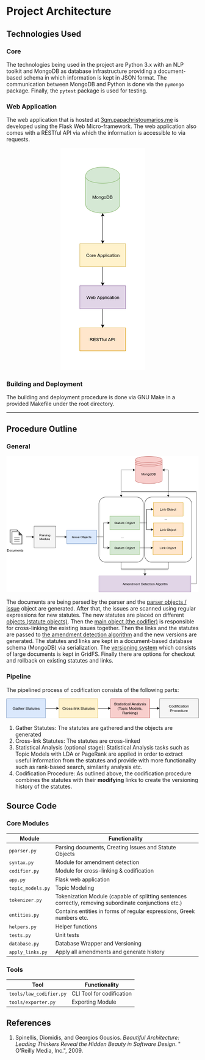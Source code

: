 # Project Architecture

## Technologies Used

### Core

The technologies being used in the project are Python 3.x with an NLP toolkit and MongoDB as database infrastructure providing a document-based schema in which information is kept in JSON format. The communication between MongoDB and Python is done via the `pymongo` package. Finally, the `pytest` package is used for testing.

 ### Web Application

The web application that is hosted at [3gm.papachristoumarios.me](http://3gm.papachristoumarios.me) is developed using the Flask Web Micro-framework. The web application also comes with a RESTful API via which the information is accessible to via requests. 

<p align="center">

<img src="architecture/1.png">

</p>



### Building and Deployment

The building and deployment procedure is done via GNU Make in a provided Makefile under the root directory.

---

## Procedure Outline  

### General

 <p align="center">

<img src="architecture/2.png">

</p>

The documents are being parsed by the parser and the [parser objects / issue](https://github.com/eellak/gsoc2018-3gm/blob/master/3gm/pparser.py) object are generated. After that, the issues are scanned using regular expressions for new statutes. The new statutes are placed on different [objects (statute objects)](https://github.com/eellak/gsoc2018-3gm/blob/master/3gm/pparser.py). Then the [main object (the codifier)](https://github.com/eellak/gsoc2018-3gm/blob/master/3gm/codifier.py) is responsible for cross-linking the existing issues together. Then the links and the statutes are passed to [the amendment detection algorithm](https://github.com/eellak/gsoc2018-3gm/blob/master/3gm/syntax.py) and the new versions are generated. The statutes and links are kept in a document-based database schema  (MongoDB) via serialization. The [versioning system](https://github.com/eellak/gsoc2018-3gm/blob/master/3gm/database.py) which consists of large documents is kept in GridFS. Finally there are options for checkout and rollback on existing statutes and links. 

### Pipeline

The pipelined process of codification consists of the following parts: 



<p align="center">

<img src="architecture/3.png">

</p>



1. Gather Statutes: The statutes are gathered and the objects are generated
2. Cross-link Statutes: The statutes are cross-linked
3. Statistical Analysis (optional stage): Statistical Analysis tasks such as Topic Models with LDA or PageRank are applied in order to extract useful information from the statutes and provide with more functionality such as rank-based search, similarity analysis etc. 
4. Codification Procedure: As outlined above, the codification procedure combines the statutes with their **modifying** links to create the versioning history of the statutes. 

## Source Code

### Core Modules

| Module            | Functionality                                                |
| ----------------- | ------------------------------------------------------------ |
| `pparser.py`      | Parsing documents, Creating Issues and Statute Objects       |
| `syntax.py`       | Module for amendment detection                               |
| `codifier.py`     | Module for cross-linking & codification                      |
| `app.py`          | Flask web application                                        |
| `topic_models.py` | Topic Modeling                                               |
| `tokenizer.py`    | Tokenization Module (capable of splitting sentences correctly, removing subordinate conjunctions etc.) |
| `entities.py`     | Contains entities in forms of regular expressions, Greek numbers etc. |
| `helpers.py`      | Helper functions                                             |
| `tests.py`        | Unit tests                                                   |
| `database.py`     | Database Wrapper and Versioning                              |
| `apply_links.py`  | Apply all amendments and generate history                    |

### Tools

| Tool                    | Functionality             |
| ----------------------- | ------------------------- |
| `tools/law_codifier.py` | CLI Tool for codification |
| `tools/exporter.py`     | Exporting Module          |



## References

1. Spinellis, Diomidis, and Georgios Gousios. *Beautiful Architecture: Leading Thinkers Reveal the Hidden Beauty in Software Design*. " O'Reilly Media, Inc.", 2009.

 